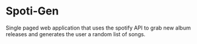 # Spoti-Gen
Single paged web application that uses the spotify API to grab new album releases and generates the user a random list of songs.
